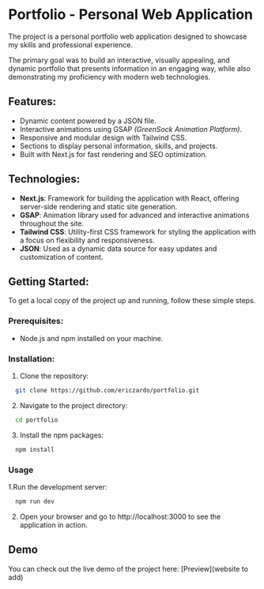 # Portfolio - Personal Web Application

The project is a personal portfolio web application designed to showcase my skills and professional experience.

The primary goal was to build an interactive, visually appealing, and dynamic portfolio that presents information in an engaging way, while also demonstrating my proficiency with modern web technologies.

## Features:
- Dynamic content powered by a JSON file.
- Interactive animations using GSAP *(GreenSock Animation Platform)*.
- Responsive and modular design with Tailwind CSS.
- Sections to display personal information, skills, and projects.
- Built with Next.js for fast rendering and SEO optimization.

## Technologies:
- **Next.js**: Framework for building the application with React, offering server-side rendering and static site generation.
- **GSAP**: Animation library used for advanced and interactive animations throughout the site.
- **Tailwind CSS**: Utility-first CSS framework for styling the application with a focus on flexibility and responsiveness.
- **JSON**: Used as a dynamic data source for easy updates and customization of content.

## Getting Started:

To get a local copy of the project up and running, follow these simple steps.

### Prerequisites:
- Node.js and npm installed on your machine.

### Installation:
1. Clone the repository:
```bash
  git clone https://github.com/ericzardo/portfolio.git
```

2. Navigate to the project directory:
```bash
  cd portfolio
```

3. Install the npm packages:
```bash
  npm install
```

### Usage

1.Run the development server:
```bash
  npm run dev
```

2. Open your browser and go to http://localhost:3000 to see the application in action.


## Demo

You can check out the live demo of the project here: [Preview](website to add)